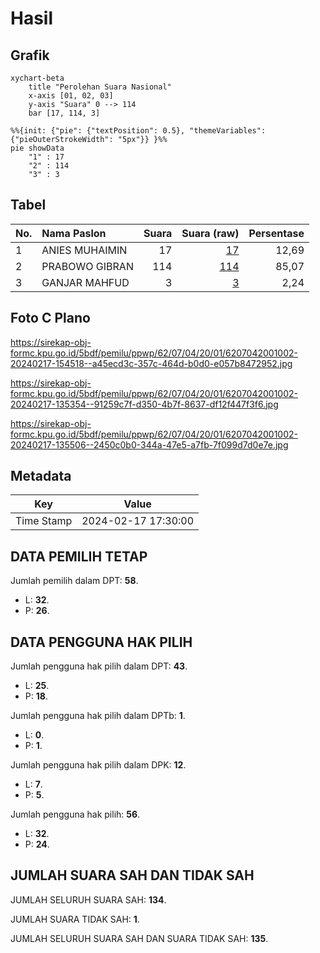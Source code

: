 # Hasil

## Grafik

```mermaid
xychart-beta
    title "Perolehan Suara Nasional"
    x-axis [01, 02, 03]
    y-axis "Suara" 0 --> 114
    bar [17, 114, 3]
```

```mermaid
%%{init: {"pie": {"textPosition": 0.5}, "themeVariables": {"pieOuterStrokeWidth": "5px"}} }%%
pie showData
    "1" : 17
    "2" : 114
    "3" : 3
```

## Tabel

| No. | Nama Paslon    | Suara | Suara (raw) | Persentase |
|:--- |:-------------- | -----:| -----------:| ----------:|
| 1   | ANIES MUHAIMIN | 17    | [17][p-1]   | 12,69      |
| 2   | PRABOWO GIBRAN | 114   | [114][p-2]  | 85,07      |
| 3   | GANJAR MAHFUD  | 3     | [3][p-3]    | 2,24       |


[p-1]: https://github.com/gigit-pemilu/pemilu-2024/blob/main/pilpres/hitung-suara/sub/62-kalimantan-tengah/sub/07-seruyan/sub/04-hanau/sub/2001-tanjung-hanau/sub/002-tps/sub/paslon-1.txt
[p-2]: https://github.com/gigit-pemilu/pemilu-2024/blob/main/pilpres/hitung-suara/sub/62-kalimantan-tengah/sub/07-seruyan/sub/04-hanau/sub/2001-tanjung-hanau/sub/002-tps/sub/paslon-2.txt
[p-3]: https://github.com/gigit-pemilu/pemilu-2024/blob/main/pilpres/hitung-suara/sub/62-kalimantan-tengah/sub/07-seruyan/sub/04-hanau/sub/2001-tanjung-hanau/sub/002-tps/sub/paslon-3.txt

## Foto C Plano

https://sirekap-obj-formc.kpu.go.id/5bdf/pemilu/ppwp/62/07/04/20/01/6207042001002-20240217-154518--a45ecd3c-357c-464d-b0d0-e057b8472952.jpg

https://sirekap-obj-formc.kpu.go.id/5bdf/pemilu/ppwp/62/07/04/20/01/6207042001002-20240217-135354--91259c7f-d350-4b7f-8637-df12f447f3f6.jpg

https://sirekap-obj-formc.kpu.go.id/5bdf/pemilu/ppwp/62/07/04/20/01/6207042001002-20240217-135506--2450c0b0-344a-47e5-a7fb-7f099d7d0e7e.jpg


## Metadata

| Key        | Value               |
| ---------- | ------------------- |
| Time Stamp | 2024-02-17 17:30:00 |


## DATA PEMILIH TETAP

Jumlah pemilih dalam DPT: **58**.
 * L: **32**.
 * P: **26**.

## DATA PENGGUNA HAK PILIH

Jumlah pengguna hak pilih dalam DPT: **43**.
 * L: **25**.
 * P: **18**.

Jumlah pengguna hak pilih dalam DPTb: **1**.
 * L: **0**.
 * P: **1**.

Jumlah pengguna hak pilih dalam DPK: **12**.
 * L: **7**.
 * P: **5**.

Jumlah pengguna hak pilih: **56**.
 * L: **32**.
 * P: **24**.

## JUMLAH SUARA SAH DAN TIDAK SAH

JUMLAH SELURUH SUARA SAH: **134**.

JUMLAH SUARA TIDAK SAH: **1**.

JUMLAH SELURUH SUARA SAH DAN SUARA TIDAK SAH: **135**.


